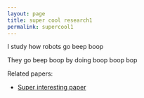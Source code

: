 ```yaml
---
layout: page
title: super cool research1
permalink: supercool1
---
```


I study how robots go beep boop

They go beep boop by doing boop boop bop

Related papers:
* [Super interesting paper](google.com)

